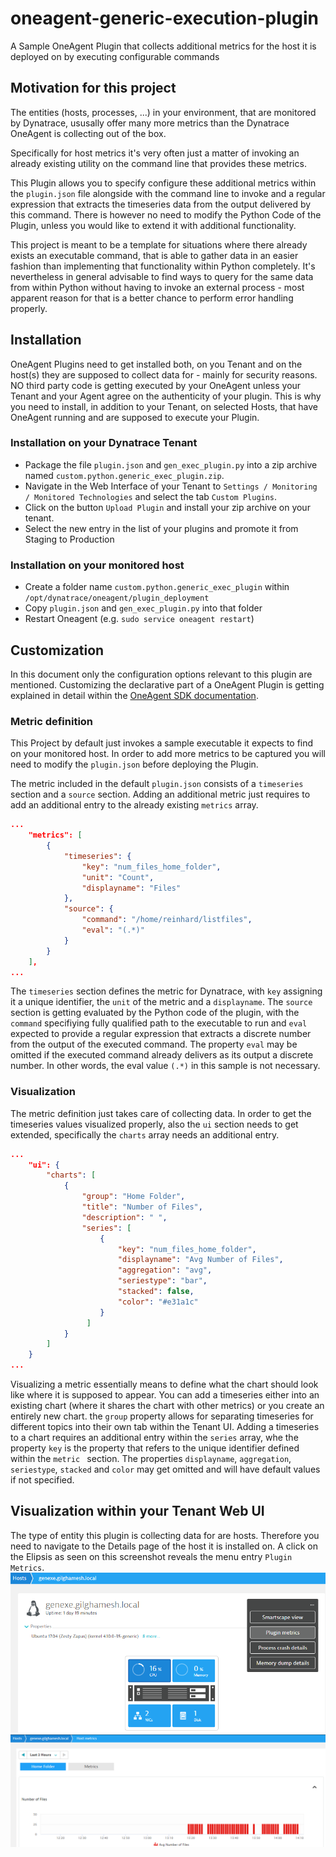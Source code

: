 # oneagent-generic-execution-plugin
A Sample OneAgent Plugin that collects additional metrics for the host it is deployed on by executing configurable commands

## Motivation for this project
The entities (hosts, processes, ...) in your environment, that are monitored by Dynatrace, ususally offer many more metrics than the Dynatrace OneAgent is collecting out of the box.

Specifically for host metrics it's very often just a matter of invoking an already existing utility on the command line that provides these metrics.

This Plugin allows you to specify configure these additional metrics within the `plugin.json` file alongside with the command line to invoke and a regular expression that extracts the timeseries data from the output delivered by this command.
There is however no need to modify the Python Code of the Plugin, unless you would like to extend it with additional functionality.

This project is meant to be a template for situations where there already exists an executable command, that is able to gather data in an easier fashion than implementing that functionality within Python completely. It's nevertheless in general advisable to find ways to query for the same data from within Python without having to invoke an external process - most apparent reason for that is a better chance to perform error handling properly.

## Installation
OneAgent Plugins need to get installed both, on you Tenant and on the host(s) they are supposed to collect data for - mainly for security reasons. NO third party code is getting executed by your OneAgent unless your Tenant and your Agent agree on the authenticity of your plugin.
This is why you need to install, in addition to your Tenant, on selected Hosts, that have OneAgent running and are supposed to execute your Plugin.
### Installation on your Dynatrace Tenant
* Package the file `plugin.json` and `gen_exec_plugin.py` into a zip archive named `custom.python.generic_exec_plugin.zip`.
* Navigate in the Web Interface of your Tenant to `Settings / Monitoring / Monitored Technologies` and select the tab `Custom Plugins`.
* Click on the button `Upload Plugin` and install your zip archive on your tenant.
* Select the new entry in the list of your plugins and promote it from Staging to Production
### Installation on your monitored host
* Create a folder name `custom.python.generic_exec_plugin` within `/opt/dynatrace/oneagent/plugin_deployment`
* Copy `plugin.json` and `gen_exec_plugin.py` into that folder
* Restart Oneagent (e.g. `sudo service oneagent restart`)

## Customization
In this document only the configuration options relevant to this plugin are mentioned.
Customizing the declarative part of a OneAgent Plugin is getting explained in detail within the [OneAgent SDK documentation](https://dynatrace.github.io/plugin-sdk/index.html).

### Metric definition
This Project by default just invokes a sample executable it expects to find on your monitored host.
In order to add more metrics to be captured you will need to modify the `plugin.json` before deploying the Plugin.

The metric included in the default `plugin.json` consists of a `timeseries` section and a `source` section.
Adding an additional metric just requires to add an additional entry to the already existing `metrics` array.

```json
...
    "metrics": [
        {
            "timeseries": {
                "key": "num_files_home_folder",
                "unit": "Count",
                "displayname": "Files"
            },
            "source": {
                "command": "/home/reinhard/listfiles",
                "eval": "(.*)"
            }
        }
    ],
...
```
The `timeseries` section defines the metric for Dynatrace, with `key` assigning it a unique identifier, the `unit` of the metric and a `displayname`.
The `source` section is getting evaluated by the Python code of the plugin, with the `command` specifiying fully qualified path to the executable to run and `eval` expected to provide a regular expression that extracts a discrete number from the output of the executed command. The property `eval` may be omitted if the executed command already delivers as its output a discrete number. In other words, the eval value `(.*)` in this sample is not necessary.

### Visualization
The metric definition just takes care of collecting data. In order to get the timeseries values visualized properly, also the `ui` section needs to get extended, specifically the `charts` array needs an additional entry.

```json
...
	"ui": {
		"charts": [
            {
                "group": "Home Folder",
                "title": "Number of Files",
                "description": " ",
                "series": [
                    {
                        "key": "num_files_home_folder",
                        "displayname": "Avg Number of Files",
                        "aggregation": "avg",
                        "seriestype": "bar",
                        "stacked": false,
                        "color": "#e31a1c"
                    }
                 ]
            }
        ]
	}
...
```

Visualizing a metric essentially means to define what the chart should look like where it is supposed to appear.
You can add a timeseries either into an existing chart (where it shares the chart with other metrics) or you create an entirely new chart.
the `group` property allows for separating timeseries for different topics into their own tab within the Tenant UI.
Adding a timeseries to a chart requires an additional entry within the `series` array, whe the property `key` is the property that refers to the unique identifier defined within the `metric ` section. The properties `displayname`, `aggregation`, `seriestype`, `stacked` and `color` may get omitted and will have default values if not specified.

## Visualization within your Tenant Web UI
The type of entity this plugin is collecting data for are hosts. Therefore you need to navigate to the Details page of the host it is installed on.
A click on the Elipsis as seen on this screenshot reveals the menu entry `Plugin Metrics`.
![Menu](/images/menu.png)
![Chart](/images/chart.png)
